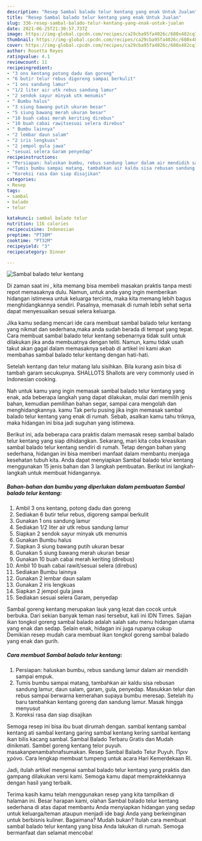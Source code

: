 ```yaml
---
description: "Resep Sambal balado telur kentang yang enak Untuk Jualan"
title: "Resep Sambal balado telur kentang yang enak Untuk Jualan"
slug: 336-resep-sambal-balado-telur-kentang-yang-enak-untuk-jualan
date: 2021-06-25T21:30:57.737Z
image: https://img-global.cpcdn.com/recipes/ca29cba95fa4026c/680x482cq70/sambal-balado-telur-kentang-foto-resep-utama.jpg
thumbnail: https://img-global.cpcdn.com/recipes/ca29cba95fa4026c/680x482cq70/sambal-balado-telur-kentang-foto-resep-utama.jpg
cover: https://img-global.cpcdn.com/recipes/ca29cba95fa4026c/680x482cq70/sambal-balado-telur-kentang-foto-resep-utama.jpg
author: Rosetta Reyes
ratingvalue: 4.1
reviewcount: 11
recipeingredient:
- "3 ons kentang potong dadu dan goreng"
- "6 butir telur rebus digoreng sampai berkulit"
- "1 ons sandung lamur"
- "1/2 liter air utk rebus sandung lamur"
- "2 sendok sayur minyak utk menumis"
- " Bumbu halus"
- "3 siung bawang putih ukuran besar"
- "5 siung bawang merah ukuran besar"
- "10 buah cabai merah keriting direbus"
- "10 buah cabai rawitsesuai selera direbus"
- " Bumbu lainnya"
- "2 lembar daun salam"
- "2 iris lengkuas"
- "2 jempol gula jawa"
- "sesuai selera Garam penyedap"
recipeinstructions:
- "Persiapan: haluskan bumbu, rebus sandung lamur dalam air mendidih sampai empuk."
- "Tumis bumbu sampai matang, tambahkan air kaldu sisa rebusan sandung lamur, daun salam, garam, gula, penyedap. Masukkan telur dan rebus sampai berwarna kemerahan supaya bumbu meresap. Setelah itu baru tambahkan kentang goreng dan sandung lamur. Masak hingga menyusut"
- "Koreksi rasa dan siap disajikan"
categories:
- Resep
tags:
- sambal
- balado
- telur

katakunci: sambal balado telur 
nutrition: 116 calories
recipecuisine: Indonesian
preptime: "PT38M"
cooktime: "PT32M"
recipeyield: "3"
recipecategory: Dinner

---
```



![Sambal balado telur kentang](https://img-global.cpcdn.com/recipes/ca29cba95fa4026c/680x482cq70/sambal-balado-telur-kentang-foto-resep-utama.jpg)

Di zaman  saat ini , kita memang bisa membeli masakan praktis tanpa mesti repot memasaknya dulu. Namun, untuk anda yang ingin memberikan hidangan istimewa untuk keluarga tercinta, maka kita memang lebih bagus menghidangkannya sendiri. Pasalnya, memasak di rumah lebih sehat serta dapat menyesuaikan sesuai selera keluarga.

Jika kamu sedang mencari ide cara membuat sambal balado telur kentang yang nikmat dan sederhana,maka anda sudah berada di tempat yang tepat. Cara membuat sambal balado telur kentang  sebenarnya tidak sulit untuk dilakukan jika anda membuatnya dengan teliti. Namun, kamu tidak usah takut akan gagal dalam memasaknya 
sebab di artikel ini kami akan membahas sambal balado telur kentang dengan hati-hati.  

Setelah kentang dan telur matang lalu sisihkan. Bila kurang asin bisa di tambah garam secukupnya. SHALLOTS Shallots are very commonly used in Indonesian cooking.

Nah untuk kamu yang ingin memasak sambal balado telur kentang yang enak, ada beberapa langkah yang dapat dilakukan, mulai dari memilih jenis bahan, kemudian pemilihan bahan segar, sampai cara mengolah dan menghidangkannya. kamu Tak perlu pusing jika ingin memasak sambal balado telur kentang yang enak di rumah. Sebab, asalkan kamu  tahu triknya, maka hidangan ini bisa jadi suguhan yang istimewa.

Berikut ini, ada beberapa cara praktis  dalam memasak resep sambal balado telur kentang yang siap dihidangkan. Sekarang, mari kita coba kreasikan sambal balado telur kentang sendiri di rumah. Tetap dengan bahan yang sederhana, hidangan ini bisa memberi manfaat dalam membantu menjaga kesehatan tubuh kita. Anda dapat menyiapkan Sambal balado telur kentang menggunakan 15 jenis bahan dan 3 langkah pembuatan. Berikut ini langkah-langkah untuk membuat hidangannya.

<!--inarticleads1-->

##### Bahan-bahan dan bumbu yang diperlukan dalam pembuatan Sambal balado telur kentang:

1. Ambil 3 ons kentang, potong dadu dan goreng
1. Sediakan 6 butir telur rebus, digoreng sampai berkulit
1. Gunakan 1 ons sandung lamur
1. Sediakan 1/2 liter air utk rebus sandung lamur
1. Siapkan 2 sendok sayur minyak utk menumis
1. Gunakan  Bumbu halus
1. Siapkan 3 siung bawang putih ukuran besar
1. Gunakan 5 siung bawang merah ukuran besar
1. Gunakan 10 buah cabai merah keriting (direbus)
1. Ambil 10 buah cabai rawit/sesuai selera (direbus)
1. Sediakan  Bumbu lainnya
1. Gunakan 2 lembar daun salam
1. Gunakan 2 iris lengkuas
1. Siapkan 2 jempol gula jawa
1. Sediakan sesuai selera Garam, penyedap


Sambal goreng kentang merupakan lauk yang lezat dan cocok untuk berbuka. Dari sekian banyak teman nasi tersebut, kali ini IDN Times. Sajian ikan tongkol goreng sambal balado adalah salah satu menu hidangan utama yang enak dan sedap. Selain enak, hidagan ini juga rupanya cukup Demikian resep mudah cara membuat ikan tongkol goreng sambal balado yang enak dan gurih. 

<!--inarticleads2-->

##### Cara membuat Sambal balado telur kentang:

1. Persiapan: haluskan bumbu, rebus sandung lamur dalam air mendidih sampai empuk.
1. Tumis bumbu sampai matang, tambahkan air kaldu sisa rebusan sandung lamur, daun salam, garam, gula, penyedap. Masukkan telur dan rebus sampai berwarna kemerahan supaya bumbu meresap. Setelah itu baru tambahkan kentang goreng dan sandung lamur. Masak hingga menyusut
1. Koreksi rasa dan siap disajikan


Semoga resep ini bisa ibu buat dirumah dengan. sambal kentang sambal kentang ati sambal kentang garing sambal kentang kering sambal kentang ikan bilis kacang sambal. Sambal Balado Terbaru Gratis dan Mudah dinikmati. Sambel goreng kentang telor puyuh. masakanpenambahnafsumakan. Resep Sambal Balado Telur Puyuh. Πριν χρόνο. Cara lengkap membuat tumpeng untuk acara Hari Kemerdekaan RI. 

Jadi, itulah artikel mengenai  sambal balado telur kentang  yang praktis dan gampang dilakukan versi kami. Semoga kamu dapat mempraktekkannya dengan hasil yang terbaik. 

Terima kasih kamu telah menggunakan resep yang kita tampilkan di halaman ini. Besar harapan kami, olahan  Sambal balado telur kentang sederhana di atas dapat membantu Anda menyiapkan hidangan yang sedap untuk keluarga/teman ataupun menjadi ide bagi Anda yang berkeinginan untuk berbisnis kuliner. Bagaimana? Mudah bukan? Itulah cara membuat sambal balado telur kentang yang bisa Anda lakukan di rumah. Semoga bermanfaat dan selamat mencoba!

